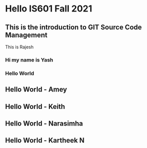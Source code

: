 # Hello IS601 Fall 2021
## This is the introduction to GIT Source Code Management
This is Rajesh
### Hi my name is Yash
### Hello World
## Hello World - Amey
## Hello World - Keith
## Hello World - Narasimha
## Hello World - Kartheek N
